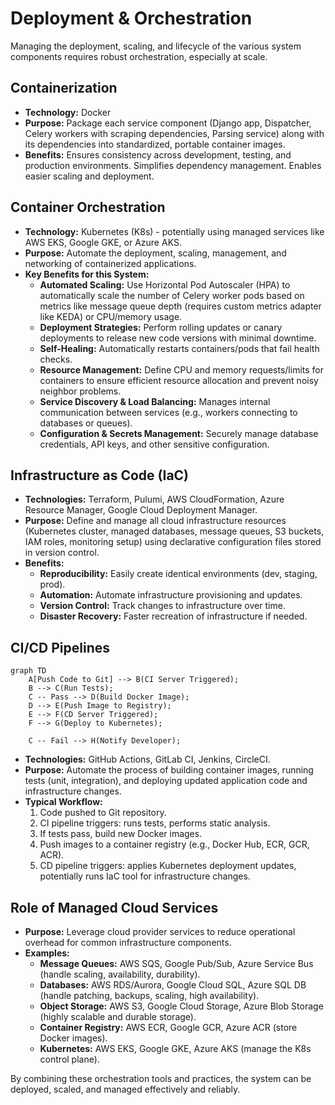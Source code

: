 # Deployment & Orchestration

Managing the deployment, scaling, and lifecycle of the various system components requires robust orchestration, especially at scale.

## Containerization

*   **Technology:** Docker
*   **Purpose:** Package each service component (Django app, Dispatcher, Celery workers with scraping dependencies, Parsing service) along with its dependencies into standardized, portable container images.
*   **Benefits:** Ensures consistency across development, testing, and production environments. Simplifies dependency management. Enables easier scaling and deployment.

## Container Orchestration

*   **Technology:** Kubernetes (K8s) - potentially using managed services like AWS EKS, Google GKE, or Azure AKS.
*   **Purpose:** Automate the deployment, scaling, management, and networking of containerized applications.
*   **Key Benefits for this System:**
    *   **Automated Scaling:** Use Horizontal Pod Autoscaler (HPA) to automatically scale the number of Celery worker pods based on metrics like message queue depth (requires custom metrics adapter like KEDA) or CPU/memory usage.
    *   **Deployment Strategies:** Perform rolling updates or canary deployments to release new code versions with minimal downtime.
    *   **Self-Healing:** Automatically restarts containers/pods that fail health checks.
    *   **Resource Management:** Define CPU and memory requests/limits for containers to ensure efficient resource allocation and prevent noisy neighbor problems.
    *   **Service Discovery & Load Balancing:** Manages internal communication between services (e.g., workers connecting to databases or queues).
    *   **Configuration & Secrets Management:** Securely manage database credentials, API keys, and other sensitive configuration.

## Infrastructure as Code (IaC)

*   **Technologies:** Terraform, Pulumi, AWS CloudFormation, Azure Resource Manager, Google Cloud Deployment Manager.
*   **Purpose:** Define and manage all cloud infrastructure resources (Kubernetes cluster, managed databases, message queues, S3 buckets, IAM roles, monitoring setup) using declarative configuration files stored in version control.
*   **Benefits:**
    *   **Reproducibility:** Easily create identical environments (dev, staging, prod).
    *   **Automation:** Automate infrastructure provisioning and updates.
    *   **Version Control:** Track changes to infrastructure over time.
    *   **Disaster Recovery:** Faster recreation of infrastructure if needed.

## CI/CD Pipelines

```mermaid
graph TD
    A[Push Code to Git] --> B(CI Server Triggered);
    B --> C(Run Tests);
    C -- Pass --> D(Build Docker Image);
    D --> E(Push Image to Registry);
    E --> F(CD Server Triggered);
    F --> G(Deploy to Kubernetes);

    C -- Fail --> H(Notify Developer);
```

*   **Technologies:** GitHub Actions, GitLab CI, Jenkins, CircleCI.
*   **Purpose:** Automate the process of building container images, running tests (unit, integration), and deploying updated application code and infrastructure changes.
*   **Typical Workflow:**
    1.  Code pushed to Git repository.
    2.  CI pipeline triggers: runs tests, performs static analysis.
    3.  If tests pass, build new Docker images.
    4.  Push images to a container registry (e.g., Docker Hub, ECR, GCR, ACR).
    5.  CD pipeline triggers: applies Kubernetes deployment updates, potentially runs IaC tool for infrastructure changes.

## Role of Managed Cloud Services

*   **Purpose:** Leverage cloud provider services to reduce operational overhead for common infrastructure components.
*   **Examples:**
    *   **Message Queues:** AWS SQS, Google Pub/Sub, Azure Service Bus (handle scaling, availability, durability).
    *   **Databases:** AWS RDS/Aurora, Google Cloud SQL, Azure SQL DB (handle patching, backups, scaling, high availability).
    *   **Object Storage:** AWS S3, Google Cloud Storage, Azure Blob Storage (highly scalable and durable storage).
    *   **Container Registry:** AWS ECR, Google GCR, Azure ACR (store Docker images).
    *   **Kubernetes:** AWS EKS, Google GKE, Azure AKS (manage the K8s control plane).

By combining these orchestration tools and practices, the system can be deployed, scaled, and managed effectively and reliably.
